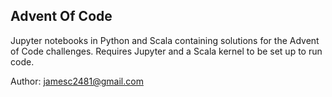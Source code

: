 ## Advent Of Code

Jupyter notebooks in Python and Scala containing solutions for the Advent of Code challenges. 
Requires Jupyter and a Scala kernel to be set up to run code. 

Author: jamesc2481@gmail.com
